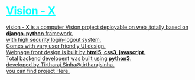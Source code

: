 <h1 style="color:cyan;,background-color:black;"><u> Vision - X <u></h1>
vision - X is a computer Vision project deployable on web ,totally based on <b>django-python</b> framework.<br>
with high security login-logout system.<br>
Comes with vary user friendly UI design.<br>
Webpage front design is built by <b>html5 ,css3, javascript</b>.<br>
Total backend developent was built using <b>python3</b>.<br>
developed by Tirtharaj Sinha<a href="">@tirtharajsinha</a>.<br>
you can find project <a href="#">Here</a>.<br>

